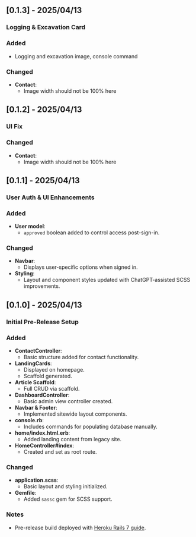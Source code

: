 ## [0.1.3] - 2025/04/13
### Logging & Excavation Card

### Added
- Logging and excavation image, console command

### Changed
- **Contact**:
    - Image width should not be 100% here

## [0.1.2] - 2025/04/13
### UI Fix

### Changed
- **Contact**:
    - Image width should not be 100% here

## [0.1.1] - 2025/04/13
### User Auth & UI Enhancements

### Added
- **User model**:
  - `approved` boolean added to control access post-sign-in.

### Changed
- **Navbar**:
  - Displays user-specific options when signed in.
- **Styling**:
  - Layout and component styles updated with ChatGPT-assisted SCSS improvements.

## [0.1.0] - 2025/04/13
### Initial Pre-Release Setup

### Added
- **ContactController**:
  - Basic structure added for contact functionality.
- **LandingCards**:
  - Displayed on homepage.
  - Scaffold generated.
- **Article Scaffold**:
  - Full CRUD via scaffold.
- **DashboardController**:
  - Basic admin view controller created.
- **Navbar & Footer**:
  - Implemented sitewide layout components.
- **console.rb**:
  - Includes commands for populating database manually.
- **home/index.html.erb**:
  - Added landing content from legacy site.
- **HomeController#index**:
  - Created and set as root route.

### Changed
- **application.scss**:
  - Basic layout and styling initialized.
- **Gemfile**:
  - Added `sassc` gem for SCSS support.

### Notes
- Pre-release build deployed with [Heroku Rails 7 guide](https://devcenter.heroku.com/articles/getting-started-with-rails7).